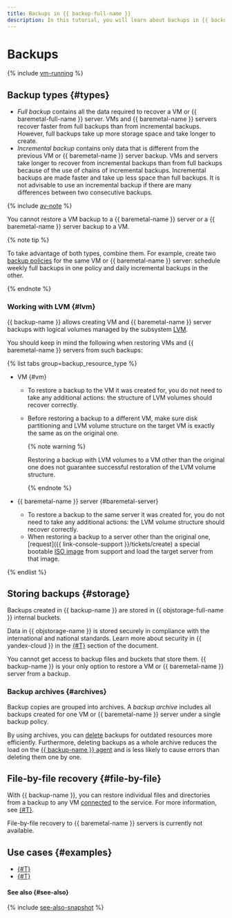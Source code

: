 ```yaml
---
title: Backups in {{ backup-full-name }}
description: In this tutorial, you will learn about backups in {{ backup-name }}.
---
```


# Backups

{% include [vm-running](../../_includes/backup/vm-running.md) %}


## Backup types {#types}

* _Full backup_ contains all the data required to recover a VM or {{ baremetal-full-name }} server. VMs and {{ baremetal-name }} servers recover faster from full backups than from incremental backups. However, full backups take up more storage space and take longer to create.
* _Incremental backup_ contains only data that is different from the previous VM or {{ baremetal-name }} server backup. VMs and servers take longer to recover from incremental backups than from full backups because of the use of chains of incremental backups. Incremental backups are made faster and take up less space than full backups. It is not advisable to use an incremental backup if there are many differences between two consecutive backups.

{% include [av-note](../../_includes/backup/av-note.md) %}

You cannot restore a VM backup to a {{ baremetal-name }} server or a {{ baremetal-name }} server backup to a VM.

{% note tip %}

To take advantage of both types, combine them. For example, create two [backup policies](policy.md) for the same VM or {{ baremetal-name }} server: schedule weekly full backups in one policy and daily incremental backups in the other.

{% endnote %}

### Working with LVM {#lvm}

{{ backup-name }} allows creating VM and {{ baremetal-name }} server backups with logical volumes managed by the subsystem [LVM](https://en.wikipedia.org/wiki/Logical_Volume_Manager_(Linux)).

You should keep in mind the following when restoring VMs and {{ baremetal-name }} servers from such backups:

{% list tabs group=backup_resource_type %}

- VM {#vm}

  * To restore a backup to the VM it was created for, you do not need to take any additional actions: the structure of LVM volumes should recover correctly.
  * Before restoring a backup to a different VM, make sure disk partitioning and LVM volume structure on the target VM is exactly the same as on the original one.

      {% note warning %}

      Restoring a backup with LVM volumes to a VM other than the original one does not guarantee successful restoration of the LVM volume structure.

      {% endnote %}

- {{ baremetal-name }} server {#baremetal-server}

  * To restore a backup to the same server it was created for, you do not need to take any additional actions: the LVM volume structure should recover correctly.
  * When restoring a backup to a server other than the original one, [request]({{ link-console-support }}/tickets/create) a special bootable [ISO image](https://en.wikipedia.org/wiki/Optical_disc_image) from support and load the target server from that image.

{% endlist %}

## Storing backups {#storage}

Backups created in {{ backup-name }} are stored in {{ objstorage-full-name }} internal buckets. 

Data in {{ objstorage-name }} is stored securely in compliance with the international and national standards. Learn more about security in {{ yandex-cloud }} in the [{#T}](../../security/conform.md) section of the document.

You cannot get access to backup files and buckets that store them. {{ backup-name }} is your only option to restore a VM or {{ baremetal-name }} server from a backup.

### Backup archives {#archives}

Backup copies are grouped into archives. A _backup archive_ includes all backups created for one VM or {{ baremetal-name }} server under a single backup policy.

By using archives, you can [delete](../operations/backup-vm/batch-delete.md) backups for outdated resources more efficiently. Furthermore, deleting backups as a whole archive reduces the load on the [{{ backup-name }} agent](./agent.md) and is less likely to cause errors than deleting them one by one.

## File-by-file recovery {#file-by-file}

With {{ backup-name }}, you can restore individual files and directories from a backup to any VM [connected](vm-connection.md) to the service. For more information, see [{#T}](../operations/backup-vm/recover-file-by-file.md).

File-by-file recovery to {{ baremetal-name }} servers is currently not available.


## Use cases {#examples}

* [{#T}](../tutorials/backup-baremetal.md)
* [{#T}](../tutorials/vm-with-backup-policy/index.md)

#### See also {#see-also}

{% include [see-also-snapshot](../../_includes/backup/see-also-snapshot.md) %}
